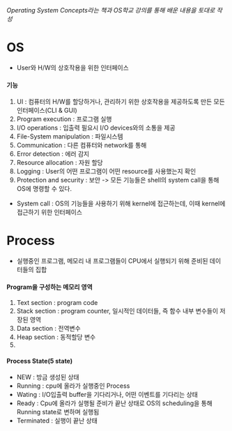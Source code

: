 *Operating System Concepts라는 책과 OS학교 강의를 통해 배운 내용을 토대로 작성*

# OS
- User와 H/W의 상호작용을 위한 인터페이스
#### 기능 
1. UI : 컴퓨터의 H/W를 할당하거나, 관리하기 위한 상호작용을 제공하도록 만든 모든 인터페이스(CLI & GUI)
2. Program execution : 프로그램 실행
3. I/O operations : 입출력 필요시 I/O devices와의 소통을 제공
4. File-System manipulation : 파일시스템
5. Communication : 다른 컴퓨터와 network를 통해 
6. Error detection : 에러 감지
7. Resource allocation : 자원 할당
8. Logging : User의 어떤 프로그램이 어떤 resource를 사용했는지 확인
9. Protection and security : 보안 
-> 모든 기능들은 shell의 system call을 통해 OS에 명령할 수 있다.

- System call : OS의 기능들을 사용하기 위해 kernel에 접근하는데, 이때 kernel에 접근하기 위한 인터페이스

# Process
- 실행중인 프로그램, 메모리 내 프로그램들이 CPU에서 실행되기 위해 준비된 데이터들의 집합
#### Program을 구성하는 메모리 영역
1. Text section : program code
2. Stack section : program counter, 일시적인 데이터들, 즉 함수 내부 변수들이 저장된 영역
3. Data section : 전역변수
4. Heap section : 동적할당 변수
5. 

#### Process State(5 state)
- NEW : 방금 생성된 상태
- Running : cpu에 올라가 실행중인 Process
- Wating : I/O입출력 buffer을 기다리거나, 어떤 이벤트를 기다리는 상태
- Ready : Cpu에 올라가 실행될 준비가 끝난 상태로 OS의 scheduling을 통해 Running state로 변하며 실행됨
- Terminated : 실행이 끝난 상태

